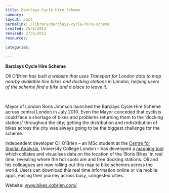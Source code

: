 ```yaml
---
title: Barclays Cycle Hire Scheme
summary: 
layout: post
permalink: /library/barclays-cycle-hire-scheme
created: 25/6/2012
revised: 27/6/2012
resources:

categories:

---
```


<p><strong>Barclays Cycle Hire Scheme</strong></p>
<p><em>Oli O’Brien has built a website that uses Transport for London data to map nearby available hire bikes and docking stations in London, helping users of the scheme find a bike and a place to leave it.</em></p>
<p> </p>
<p>Mayor of London Boris Johnson launched the Barclays Cycle Hire Scheme across central London in July 2010. Even the Mayor conceded that cyclists could face a shortage of bikes and problems returning them to the 'docking stations' throughout the city; getting the distribution and redistribution of bikes across the city was always going to be the biggest challenge for the scheme. </p>
<p>Independent developer Oli O’Brien – an MSc student at the <a href="http://www.bartlett.ucl.ac.uk/casa" rel="nofollow">Centre for Spatial Analysis</a>, University College London – has developed a <a title="Mapping Tool" href="http://bikes.oobrien.com/london/" rel="nofollow">mapping tool</a> which collates and visualises data on the location of the ‘Boris Bikes’ in real time, revealing where the hot spots are and free docking stations. Oli and his colleagues are now rolling out this map to bike schemes across the world. Users can download this real time information online or via mobile apps, easing their journey across busy, congested cities.</p>
<p>Website: <a title="maping tool" href="http://bikes.oobrien.com/london/" target="_self" rel="nofollow">www.bikes.oobrien.com/</a></p>
